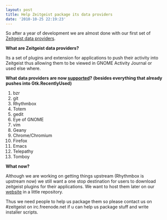 ```yaml
---
layout: post
title: Help Zeitgeist package its data providers
date: '2010-10-25 22:19:23'
---
```


So after a year of development we are almost done with our first set of <a href="https://code.edge.launchpad.net/zeitgeist-dataproviders">Zeitgeist data providers</a>.

<strong>What are Zeitgeist data providers?</strong>

Its a set of plugins and extension for applications to push their activity into Zeitgeist thus allowing them to be viewed in GNOME Activity Journal or used else where.

<strong>What data providers are now <a href="https://code.edge.launchpad.net/zeitgeist-dataproviders">supported</a>? (besides everything that already pushes into Gtk.RecentlyUsed)</strong>
<ol>
	<li>bzr</li>
	<li>git</li>
	<li>Rhythmbox</li>
	<li>Totem</li>
	<li>gedit</li>
	<li>Eye of GNOME</li>
	<li>vim</li>
	<li>Geany</li>
	<li>Chrome/Chromium</li>
	<li>Firefox</li>
	<li>Emacs</li>
	<li>Telepathy</li>
	<li>Tomboy</li>
</ol>
<strong>What now?</strong>

Although we are working on getting things upstream (Rhythmbox is upstream now) we still want a one stop destination for users to download zeitgeist plugins for their applications. We want to host them later on our <a href="http://zeitgeist-project.com/">website</a> in a little repository.

Thus we need people to help us package them so please contact us on #zeitgeist on irc.freenode.net if u can help us package stuff and write installer scripts.